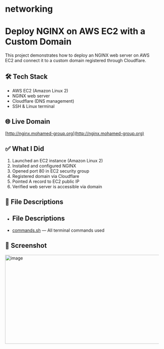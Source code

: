 # networking
# Deploy NGINX on AWS EC2 with a Custom Domain

This project demonstrates how to deploy an NGINX web server on AWS EC2 and connect it to a custom domain registered through Cloudflare.

## 🛠️ Tech Stack
- AWS EC2 (Amazon Linux 2)
- NGINX web server
- Cloudflare (DNS management)
- SSH & Linux terminal

## 🌐 Live Domain
[http://nginx.mohamed-group.org](http://nginx.mohamed-group.org)

## ✅ What I Did
1. Launched an EC2 instance (Amazon Linux 2)
2. Installed and configured NGINX
3. Opened port 80 in EC2 security group
4. Registered domain via Cloudflare
5. Pointed A record to EC2 public IP
6. Verified web server is accessible via domain

## 📂 File Descriptions
- ## File Descriptions

- [commands.sh](commands.sh) — All terminal commands used



## 📸 Screenshot
<img width="1872" height="291" alt="image" src="https://github.com/user-attachments/assets/0491f3f5-c7c6-4e85-bd1e-af22203030e0" />


